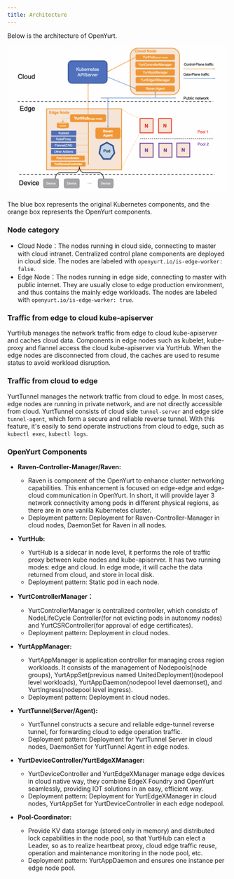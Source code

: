```yaml
---
title: Architecture
---
```


Below is the architecture of OpenYurt.

![img](../../static/img/docs/core-concepts/arch.png)

The blue box represents the original Kubernetes components, and the orange box represents the OpenYurt components.

### Node category

- Cloud Node：The nodes running in cloud side, connecting to master with cloud intranet. Centralized control plane components are deployed in cloud side. The nodes are labeled with `openyurt.io/is-edge-worker: false`.
- Edge Node：The nodes running in edge side, connecting to master with public internet. They are usually close to edge production environment, and thus contains the mainly edge workloads. The nodes are labeled with `openyurt.io/is-edge-worker: true`.

### Traffic from edge to cloud kube-apiserver

YurtHub manages the network traffic from edge to cloud kube-apiserver and caches cloud data.
Components in edge nodes such as kubelet, kube-proxy and flannel access the cloud kube-apiserver via YurtHub.
When the edge nodes are disconnected from cloud, the caches are used to resume status to avoid workload disruption.

### Traffic from cloud to edge

YurtTunnel manages the network traffic from cloud to edge.
In most cases, edge nodes are running in private network, and are not directly accessible from cloud.
YurtTunnel consists of cloud side `tunnel-server` and edge side `tunnel-agent`, which form a secure and reliable reverse tunnel.
With this feature, it's easily to send operate instructions from cloud to edge, such as `kubectl exec`, `kubectl logs`.

### OpenYurt Components

- **Raven-Controller-Manager/Raven:**
  - Raven is component of the OpenYurt to enhance cluster networking capabilities. This enhancement is focused on edge-edge and edge-cloud communication in OpenYurt.
    In short, it will provide layer 3 network connectivity among pods in different physical regions, as there are in one vanilla Kubernetes cluster.
  - Deployment pattern: Deployment for Raven-Controller-Manager in cloud nodes, DaemonSet for Raven in all nodes.

- **YurtHub:**
  - YurtHub is a sidecar in node level, it performs the role of traffic proxy between kube nodes and kube-apiserver.
    It has two running modes: edge and cloud. In edge mode, it will cache the data returned from cloud, and store in local disk.
  - Deployment pattern: Static pod in each node.

- **YurtControllerManager：**
  - YurtControllerManager is centralized controller, which consists of NodeLifeCycle Controller(for not evicting pods in autonomy nodes) and YurtCSRController(for approval of edge certificates).
  - Deployment pattern: Deployment in cloud nodes.

- **YurtAppManager:**
  - YurtAppManager is application controller for managing cross region workloads. It consists of the management of Nodepools(node groups), YurtAppSet(previous named UnitedDeployment)(nodepool level workloads), YurtAppDaemon(nodepool level daemonset), and YurtIngress(nodepool level ingress).
  - Deployment pattern: Deployment in cloud nodes.

- **YurtTunnel(Server/Agent):**
  - YurtTunnel constructs a secure and reliable edge-tunnel reverse tunnel, for forwarding cloud to edge operation traffic.
  - Deployment pattern: Deployment for YurtTunnel Server in cloud nodes, DaemonSet for YurtTunnel Agent in edge nodes.

- **YurtDeviceController/YurtEdgeXManager:**
  - YurtDeviceController and YurtEdgeXManager manage edge devices in cloud native way, they combine EdgeX Foundry and OpenYurt seamlessly, providing IOT solutions in an easy, efficient way.
  - Deployment pattern: Deployment for YurtEdgeXManager in cloud nodes, YurtAppSet for YurtDeviceController in each edge nodepool.

- **Pool-Coordinator:**
  - Provide KV data storage (stored only in memory) and distributed lock capabilities in the node pool, so that YurtHub can elect a Leader, so as to realize heartbeat proxy, cloud edge traffic reuse, operation and maintenance monitoring in the node pool, etc.
  - Deployment pattern: YurtAppDaemon and ensures one instance per edge node pool.